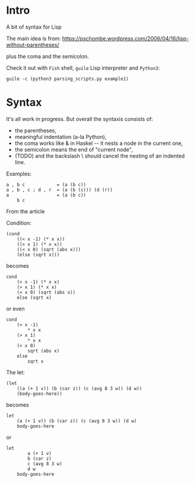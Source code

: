 Intro
=====

A bit of syntax for Lisp

The main idea is from:
https://pschombe.wordpress.com/2006/04/16/lisp-without-parentheses/

plus the coma and the semicolon.

Check it out with `Fish` shell, `guile` Lisp interpreter and `Python3`:

	guile -c (python3 parsing_scripts.py example1)





Syntax
======

It's all work in progress.
But overall the syntaxis consists of:

* the parentheses,
* meaningful indentation (a-la Python),
* the coma works like & in Haskel -- it nests a node in the current one,
* the semicolon means the end of "current node",
* (TODO) and the backslash \ should cancel the nesting of an indented line.

Examples:

	a , b c            = (a (b c))
	a , b , c ; d , r  = (a (b (c))) (d (r))
	a                  = (a (b c))
		b c

From the article

Condition:

	(cond
		((< x -1) (* x x))
		((> x 1) (* x x))
		((< x 0) (sqrt (abs x)))
		(else (sqrt x)))

becomes

	cond
		(< x -1) (* x x)
		(> x 1) (* x x)
		(< x 0) (sqrt (abs x))
		else (sqrt x)

or even

	cond
		(< x -1)
			* x x
		(> x 1)
			* x x
		(< x 0)
			sqrt (abs x)
		else
			sqrt x

The let:

	(let
		((a (+ 1 v)) (b (car z)) (c (avg 8 3 w)) (d w))
		(body-goes-here))

becomes

	let
		(a (+ 1 v)) (b (car z)) (c (avg 8 3 w)) (d w)
		body-goes-here

or

	let
			a (+ 1 v) 
			b (car z)
			c (avg 8 3 w)
			d w
		body-goes-here


